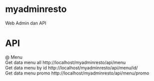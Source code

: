 # myadminresto
Web Admin dan API 

# API
@ Menu \
Get data menu all http://localhost/myadminresto/api/menu \
Get data menu by id http://localhost/myadminresto/api/menu/id/ \
Get data menu promo http://localhost/myadminresto/api/menu/promo 



